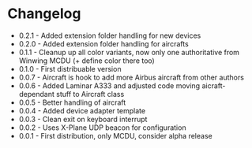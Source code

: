 # Changelog

- 0.2.1 - Added extension folder handling for new devices
- 0.2.0 - Added extension folder handling for aircrafts
- 0.1.1 - Cleanup up all color variants, now only one authoritative from Winwing MCDU (+ define color there too)
- 0.1.0 - First distribuable version
- 0.0.7 - Aircraft is hook to add more Airbus aircraft from other authors
- 0.0.6 - Added Laminar A333 and adjusted code moving aicraft-dependant stuff to Aircraft class
- 0.0.5 - Better handling of aircraft
- 0.0.4 - Added device adapter template
- 0.0.3 - Clean exit on keyboard interrupt
- 0.0.2 - Uses X-Plane UDP beacon for configuration
- 0.0.1 - First distribution, only MCDU, consider alpha release
